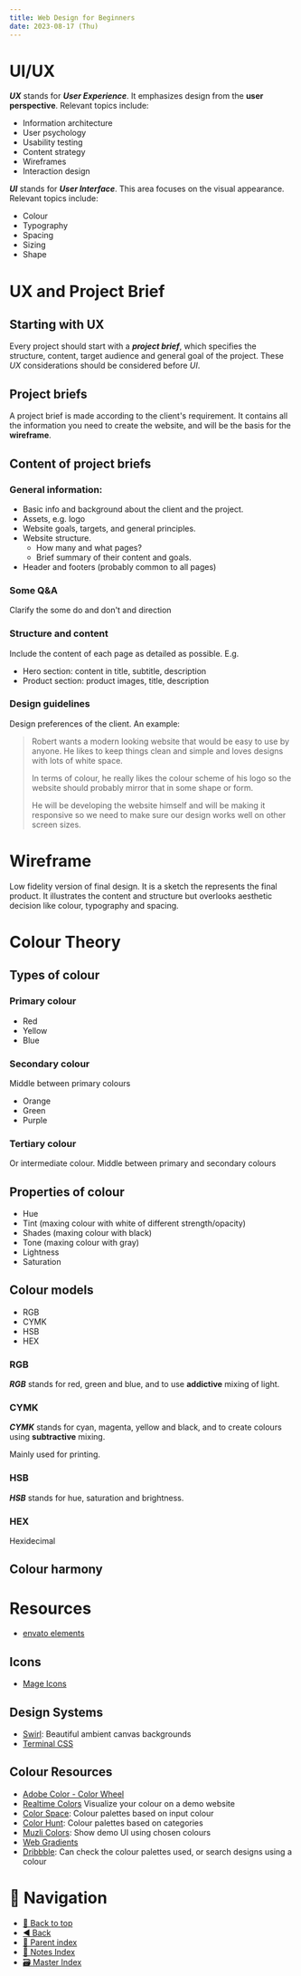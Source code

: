 ```yaml
---
title: Web Design for Beginners
date: 2023-08-17 (Thu)
---
```


# UI/UX

**_UX_** stands for **_User Experience_**. It emphasizes design from the **user
perspective**. Relevant topics include:

- Information architecture
- User psychology
- Usability testing
- Content strategy
- Wireframes
- Interaction design

**_UI_** stands for **_User Interface_**. This area focuses on the visual
appearance. Relevant topics include:

- Colour
- Typography
- Spacing
- Sizing
- Shape

# UX and Project Brief

## Starting with UX

Every project should start with a **_project brief_**, which specifies the
structure, content, target audience and general goal of the project. These _UX_
considerations should be considered before _UI_.

## Project briefs

A project brief is made according to the client's requirement. It contains all
the information you need to create the website, and will be the basis for the
**wireframe**.

## Content of project briefs

### General information:

- Basic info and background about the client and the project.
- Assets, e.g. logo
- Website goals, targets, and general principles.
- Website structure.
  - How many and what pages?
  - Brief summary of their content and goals.
- Header and footers (probably common to all pages)

### Some Q&A

Clarify the some do and don't and direction

### Structure and content

Include the content of each page as detailed as possible. E.g.

- Hero section: content in title, subtitle, description
- Product section: product images, title, description

### Design guidelines

Design preferences of the client. An example:

> Robert wants a modern looking website that would be easy to use by anyone. He
> likes to keep things clean and simple and loves designs with lots of white
> space.
>
> In terms of colour, he really likes the colour scheme of his logo so the
> website should probably mirror that in some shape or form.
>
> He will be developing the website himself and will be making it responsive so
> we need to make sure our design works well on other screen sizes.

# Wireframe

Low fidelity version of final design. It is a sketch the represents the final
product. It illustrates the content and structure but overlooks aesthetic
decision like colour, typography and spacing.

# Colour Theory

## Types of colour

### Primary colour

- Red
- Yellow
- Blue

### Secondary colour

Middle between primary colours

- Orange
- Green
- Purple

### Tertiary colour

Or intermediate colour. Middle between primary and secondary colours

## Properties of colour

- Hue
- Tint (maxing colour with white of different strength/opacity)
- Shades (maxing colour with black)
- Tone (maxing colour with gray)
- Lightness
- Saturation

## Colour models

- RGB
- CYMK
- HSB
- HEX

### RGB

**_RGB_** stands for red, green and blue, and to use **addictive** mixing of
light.

### CYMK

**_CYMK_** stands for cyan, magenta, yellow and black, and to create colours
using **subtractive** mixing.

Mainly used for printing.

### HSB

**_HSB_** stands for hue, saturation and brightness.

### HEX

Hexidecimal

## Colour harmony

# Resources

- [envato elements](https://elements.envato.com)

## Icons

- [Mage Icons](https://mageicons.com)

## Design Systems

- [Swirl](https://tympanus.net/Development/AmbientCanvasBackgrounds/index2.html):
  Beautiful ambient canvas backgrounds
- [Terminal CSS](https://terminalcss.xyz)

## Colour Resources

- [Adobe Color - Color Wheel](https://color.adobe.com/create/color-wheel)
- [Realtime Colors](https://realtimecolors.com) Visualize your colour on a demo
  website
- [Color Space](https://mycolor.space): Colour palettes based on input colour
- [Color Hunt](https://colorhunt.co): Colour palettes based on categories
- [Muzli Colors](https://colors.muz.li): Show demo UI using chosen colours
- [Web Gradients](https://webgradients.com)
- [Dribbble](https://dribbble.com): Can check the colour palettes used, or
  search designs using a colour

# 🧭 Navigation

- [🔼 Back to top](#)
- [◀️ Back](../../index.md)
- [🔖 Parent index](../../index.md)
- [📑 Notes Index](../../index.md)
- [🗃️ Master Index](../../../index.md)
